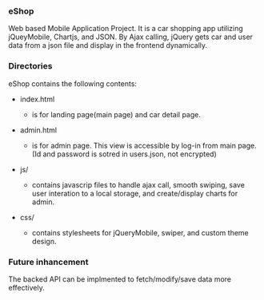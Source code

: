 ### eShop

Web based Mobile Application Project.
It is a car shopping app utilizing jQueyMobile, Chartjs, and JSON.
By Ajax calling, jQuery gets car and user data from a json file and display in the frontend dynamically.
 
### Directories
 
eShop contains the following contents:

* index.html
  
  - is for landing page(main page) and car detail page.
  
* admin.html

  - is for admin page. This view is accessible by log-in from main page. (Id and password is sotred in users.json, not encrypted)
  
* js/
 
  - contains javascrip files to handle ajax call, smooth swiping, save user interation to a local storage, and create/display charts for admin. 
 
* css/

  - contains stylesheets for jQueryMobile, swiper, and custom theme design.
  

### Future inhancement

The backed API can be implmented to fetch/modify/save data more effectively.
